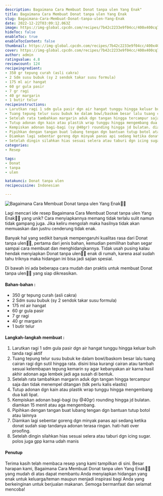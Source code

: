 ```yaml
---
description: Bagaimana Cara Membuat Donat tanpa ulen Yang Enak"
title: Bagaimana Cara Membuat Donat tanpa ulen Yang Enak
slug: Bagaimana-Cara-Membuat-Donat-tanpa-ulen-Yang-Enak
date: 2022-12-22T03:09:12.063Z
image: https://img-global.cpcdn.com/recipes/7b42c2233e9f04cc/400x400cq70/photo.jpg
hideToc: false
enableToc: true
enableTocContent: false
thumbnail: https://img-global.cpcdn.com/recipes/7b42c2233e9f04cc/400x400cq70/photo.jpg
cover: https://img-global.cpcdn.com/recipes/7b42c2233e9f04cc/400x400cq70/photo.jpg
author: admin
ratingvalue: 4.8
reviewcount: 124
recipeingredient:
- 350 gr tepung curah (asli cakra)
- 2 Sdm susu bubuk (sy 2 sendok takar susu formula)
- 175 ml air hangat
- 60 gr gula pasir
- 7 gr ragi
- 40 gr margarin
- 1 butir telur
recipeinstructions:
- Larutkan ragi 1 sdm gula pasir dgn air hangat tunggu hingga keluar buih tanda ragi aktif
- Tuang tepung telur susu bubuk ke dalam bowl/baskom besar lalu tuang cairan ragi dgn sutil hingga rata. disini bisa kurangi cairan atau tambah sesuai kelembapan tepung kemarin sy agar kebanyakan air karna hasil akhir adonan aga lembek jadi aga susah di bentuk.
- Setelah rata tambahkan margarin aduk dgn tangan hingga tercampur saja dan tidak menempel ditangan (tdk perlu kalis elastis)
- Tutup adonan dgn kain atau plastik wrap tunggu hingga mengembang dua kali lipat.
- Kempiskan adonan bagi-bagi (sy @40gr) rounding hingga jd bulatan. diamkan 15 menit atau aga mengembang.
- Pipihkan dengan tangan buat lubang tengan dgn bantuan tutup botol atau lainnya
- Diamkan lagi sebentar goreng dgn minyak panas api sedang ketika donat sudah siap tandanya adonan terasa ringan. hati-hati over proofing.
- Setelah dingin silahkan hias sesuai selera atau taburi dgn icing sugar. polos juga gpp karna udah manis
categories:
- Resep

tags:
- Donat
- tanpa
- ulen

katakunci: Donat tanpa ulen
recipecuisine: Indonesian

---
```


![Bagaimana Cara Membuat Donat tanpa ulen Yang Enak👩‍🍳](https://img-global.cpcdn.com/recipes/7b42c2233e9f04cc/400x400cq70/photo.jpg)

Lagi mencari ide resep Bagaimana Cara Membuat Donat tanpa ulen Yang Enak👩‍🍳 yang unik? Cara menyiapkannya memang tidak terlalu sulit namun tidak gampang juga. Jika keliru mengolah maka hasilnya tidak akan memuaskan dan justru cenderung tidak enak.

Banyak hal yang sedikit banyak mempengaruhi kualitas rasa dari Donat tanpa ulen👩‍🍳, pertama dari jenis bahan, kemudian pemilihan bahan segar sampai cara membuat dan menghidangkannya. Tidak usah pusing kalau hendak menyiapkan Donat tanpa ulen👩‍🍳 enak di rumah, karena asal sudah tahu triknya maka hidangan ini bisa jadi sajian spesial.

Di bawah ini ada beberapa cara mudah dan praktis untuk membuat Donat tanpa ulen👩‍🍳 yang siap dikreasikan.

<!--inarticleads1-->

#### Bahan-bahan :

- 350 gr tepung curah (asli cakra)
- 2 Sdm susu bubuk (sy 2 sendok takar susu formula)
- 175 ml air hangat
- 60 gr gula pasir
- 7 gr ragi
- 40 gr margarin
- 1 butir telur

<!--inarticleads2-->

#### Langkah-langkah membuat :

1. Larutkan ragi 1 sdm gula pasir dgn air hangat tunggu hingga keluar buih tanda ragi aktif
1. Tuang tepung telur susu bubuk ke dalam bowl/baskom besar lalu tuang cairan ragi dgn sutil hingga rata. disini bisa kurangi cairan atau tambah sesuai kelembapan tepung kemarin sy agar kebanyakan air karna hasil akhir adonan aga lembek jadi aga susah di bentuk.
1. Setelah rata tambahkan margarin aduk dgn tangan hingga tercampur saja dan tidak menempel ditangan (tdk perlu kalis elastis)
1. Tutup adonan dgn kain atau plastik wrap tunggu hingga mengembang dua kali lipat.
1. Kempiskan adonan bagi-bagi (sy @40gr) rounding hingga jd bulatan. diamkan 15 menit atau aga mengembang.
1. Pipihkan dengan tangan buat lubang tengan dgn bantuan tutup botol atau lainnya
1. Diamkan lagi sebentar goreng dgn minyak panas api sedang ketika donat sudah siap tandanya adonan terasa ringan. hati-hati over proofing.
1. Setelah dingin silahkan hias sesuai selera atau taburi dgn icing sugar. polos juga gpp karna udah manis

#### Penutup

Terima kasih telah membaca resep yang kami tampilkan di sini. Besar harapan kami, Bagaimana Cara Membuat Donat tanpa ulen Yang Enak👩‍🍳 yang mudah di atas dapat membantu Anda menyiapkan hidangan yang enak untuk keluarga/teman maupun menjadi inspirasi bagi Anda yang berkeinginan untuk berjualan makanan. Semoga bermanfaat dan selamat mencoba!